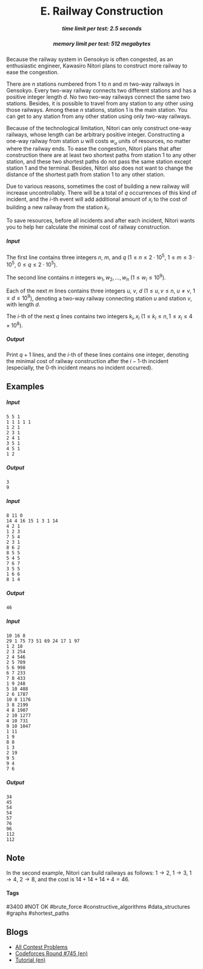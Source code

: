 <h1 style='text-align: center;'> E. Railway Construction</h1>

<h5 style='text-align: center;'>time limit per test: 2.5 seconds</h5>
<h5 style='text-align: center;'>memory limit per test: 512 megabytes</h5>

Because the railway system in Gensokyo is often congested, as an enthusiastic engineer, Kawasiro Nitori plans to construct more railway to ease the congestion.

There are $n$ stations numbered from $1$ to $n$ and $m$ two-way railways in Gensokyo. Every two-way railway connects two different stations and has a positive integer length $d$. No two two-way railways connect the same two stations. Besides, it is possible to travel from any station to any other using those railways. Among these $n$ stations, station $1$ is the main station. You can get to any station from any other station using only two-way railways.

Because of the technological limitation, Nitori can only construct one-way railways, whose length can be arbitrary positive integer. Constructing a one-way railway from station $u$ will costs $w_u$ units of resources, no matter where the railway ends. To ease the congestion, Nitori plans that after construction there are at least two shortest paths from station $1$ to any other station, and these two shortest paths do not pass the same station except station $1$ and the terminal. Besides, Nitori also does not want to change the distance of the shortest path from station $1$ to any other station.

Due to various reasons, sometimes the cost of building a new railway will increase uncontrollably. There will be a total of $q$ occurrences of this kind of incident, and the $i$-th event will add additional amount of $x_i$ to the cost of building a new railway from the station $k_i$.

To save resources, before all incidents and after each incident, Nitori wants you to help her calculate the minimal cost of railway construction.

##### Input

The first line contains three integers $n$, $m$, and $q$ ($1 \le n \le 2 \cdot 10^5$, $1 \le m \le 3 \cdot 10^5$, $0 \le q \le 2\cdot10^5$).

The second line contains $n$ integers $w_1,w_2,\ldots,w_n$ ($1 \le w_i \le 10^9$).

Each of the next $m$ lines contains three integers $u$, $v$, $d$ ($1 \le u,v \le n$, $u \ne v$, $1 \le d \le 10^9$), denoting a two-way railway connecting station $u$ and station $v$, with length $d$.

The $i$-th of the next $q$ lines contains two integers $k_i,x_i$ ($1 \le k_i \le n, 1 \le x_i \le 4 \times 10^8$).

##### Output

Print $q+1$ lines, and the $i$-th of these lines contains one integer, denoting the minimal cost of railway construction after the $i-1$-th incident (especially, the $0$-th incident means no incident occurred).

## Examples

##### Input


```text
5 5 1
1 1 1 1 1
1 2 1
2 3 1
2 4 1
3 5 1
4 5 1
1 2
```
##### Output


```text
3
9
```
##### Input


```text
8 11 0
14 4 16 15 1 3 1 14
4 2 1
1 2 3
7 5 4
2 3 1
8 6 2
8 5 5
5 4 5
7 6 7
3 5 5
1 6 6
8 1 4
```
##### Output


```text
46
```
##### Input


```text
10 16 8
29 1 75 73 51 69 24 17 1 97
1 2 18
2 3 254
2 4 546
2 5 789
5 6 998
6 7 233
7 8 433
1 9 248
5 10 488
2 6 1787
10 8 1176
3 8 2199
4 8 1907
2 10 1277
4 10 731
9 10 1047
1 11
1 9
8 8
1 3
2 19
9 5
9 4
7 6
```
##### Output


```text
34
45
54
54
57
76
96
112
112
```
## Note

In the second example, Nitori can build railways as follows: $1 \rightarrow 2$, $1 \rightarrow 3$, $1 \rightarrow 4$, $2 \rightarrow 8$, and the cost is $14 + 14 + 14 + 4 = 46$.



#### Tags 

#3400 #NOT OK #brute_force #constructive_algorithms #data_structures #graphs #shortest_paths 

## Blogs
- [All Contest Problems](../Codeforces_Round_745_(Div._1).md)
- [Codeforces Round #745 (en)](../blogs/Codeforces_Round_745_(en).md)
- [Tutorial (en)](../blogs/Tutorial_(en).md)
